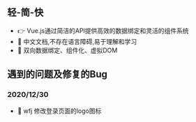 ## 轻-简-快
- 👉 Vue.js通过简洁的API提供高效的数据绑定和灵活的组件系统
- 📄 中文文档,不存在语言障碍,易于理解和学习
- 🚀 双向数据绑定、组件化、虚拟DOM
## 遇到的问题及修复的Bug
### 2020/12/30
- 🎄 wfj 修改登录页面的logo图标